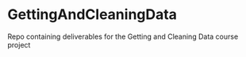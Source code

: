 # GettingAndCleaningData
Repo containing deliverables for the Getting and Cleaning Data course project
